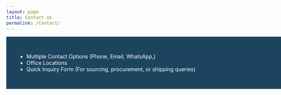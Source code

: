 ```yaml
---
layout: page
title: Contact Us
permalink: /Contact/
---
```


<div class="post-content" style="background-color:#1c445f;width:850px;color:white;padding: 30px;">
<ul>
<li>Multiple Contact Options (Phone, Email, WhatsApp,)</li>
<li>Office Locations</li>
<li>Quick Inquiry Form (For sourcing, procurement, or shipping queries)</li>
</ul>
</div>